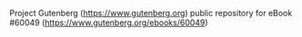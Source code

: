 Project Gutenberg (https://www.gutenberg.org) public repository for
eBook #60049 (https://www.gutenberg.org/ebooks/60049)
